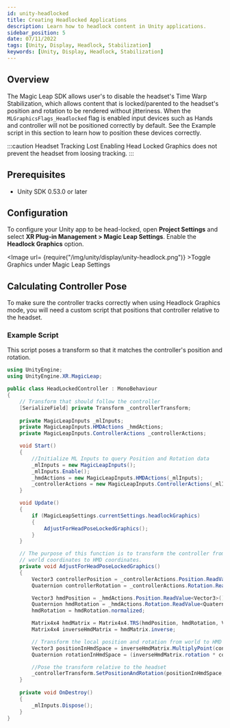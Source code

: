 ```yaml
---
id: unity-headlocked
title: Creating Headlocked Applications
description: Learn how to headlock content in Unity applications.
sidebar_position: 5
date: 07/11/2022
tags: [Unity, Display, Headlock, Stabilization]
keywords: [Unity, Display, Headlock, Stabilization]
---
```


## Overview

The Magic Leap SDK allows user's to disable the headset's Time Warp Stabilization, which allows content that is locked/parented to the headset's position and rotation to be rendered without jitteriness. When the `MLGraphicsFlags_Headlocked` flag is enabled input devices such as Hands and controller will not be positioned correctly by default. See the Example script in this section to learn how to position these devices correctly.

:::caution Headset Tracking Lost
Enabling Head Locked Graphics does not prevent the headset from loosing tracking.
:::

## Prerequisites

- Unity SDK 0.53.0 or later

## Configuration

To configure your Unity app to be head-locked, open **Project Settings** and select **XR Plug-in Management > Magic Leap Settings**. Enable the **Headlock Graphics** option.

<Image url= {require("/img/unity/display/unity-headlock.png")} >Toggle Graphics under Magic Leap Settings</Image>

## Calculating Controller Pose

To make sure the controller tracks correctly when using Headlock Graphics mode, you will need a custom script that positions that controller relative to the headset.

### Example Script

This script poses a transform so that it matches the controller's position and rotation.

```csharp showLineNumbers
using UnityEngine;
using UnityEngine.XR.MagicLeap;

public class HeadLockedController : MonoBehaviour
{
    // Transform that should follow the controller
    [SerializeField] private Transform _controllerTransform;
    
    private MagicLeapInputs _mlInputs;
    private MagicLeapInputs.HMDActions _hmdActions;
    private MagicLeapInputs.ControllerActions _controllerActions;

    void Start()
    {
        //Initialize ML Inputs to query Position and Rotation data
        _mlInputs = new MagicLeapInputs();
        _mlInputs.Enable();
        _hmdActions = new MagicLeapInputs.HMDActions(_mlInputs);
        _controllerActions = new MagicLeapInputs.ControllerActions(_mlInputs);
    }

    void Update()
    {
        if (MagicLeapSettings.currentSettings.headlockGraphics)
        {
            AdjustForHeadPoseLockedGraphics();
        }
    }

    // The purpose of this function is to transform the controller from
    // world coordinates to HMD coordinates.
    private void AdjustForHeadPoseLockedGraphics()
    {
        Vector3 controllerPosition = _controllerActions.Position.ReadValue<Vector3>();
        Quaternion controllerRotation = _controllerActions.Rotation.ReadValue<Quaternion>();

        Vector3 hmdPosition = _hmdActions.Position.ReadValue<Vector3>();
        Quaternion hmdRotation = _hmdActions.Rotation.ReadValue<Quaternion>();
        hmdRotation = hmdRotation.normalized;

        Matrix4x4 hmdMatrix = Matrix4x4.TRS(hmdPosition, hmdRotation, Vector3.one);
        Matrix4x4 inverseHmdMatrix = hmdMatrix.inverse;

        // Transform the local position and rotation from world to HMD space.
        Vector3 positionInHmdSpace = inverseHmdMatrix.MultiplyPoint(controllerPosition);
        Quaternion rotationInHmdSpace = (inverseHmdMatrix.rotation * controllerRotation);

        //Pose the transform relative to the headset
        _controllerTransform.SetPositionAndRotation(positionInHmdSpace, rotationInHmdSpace);
    }
    
    private void OnDestroy()
    {
        _mlInputs.Dispose();
    }
}
```
